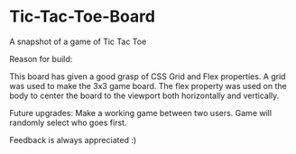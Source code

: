 # Tic-Tac-Toe-Board
A snapshot of a game of Tic Tac Toe

Reason for build:

This board has given a good grasp of CSS Grid and Flex properties. A grid was used to make the 3x3 game board. The flex property was used on the body to center the board to the viewport both horizontally and vertically.

Future upgrades:
Make a working game between two users. Game will randomly select who goes first.

Feedback is always appreciated :)
